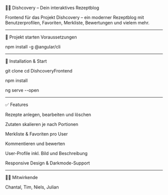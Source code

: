 🧑‍🍳 Dishcovery – Dein interaktives Rezeptblog

Frontend für das Projekt Dishcovery – ein moderner Rezeptblog mit Benutzerprofilen, Favoriten, Merkliste, Bewertungen und vielem mehr.

_____________________________________________________________________________________________________________________

🚀 Projekt starten
Voraussetzungen

npm install -g @angular/cli
_____________________________________________________________________________________________________________________

🔧 Installation & Start

git clone [<repository-url>](https://github.com/chantal-kinzelmann/Dishcovery.git)
cd DishcoveryFrontend

npm install

ng serve --open

_____________________________________________________________________________________________________________________

✅ Features 

Rezepte anlegen, bearbeiten und löschen

Zutaten skalieren je nach Portionen

Merkliste & Favoriten pro User

Kommentieren und bewerten

User-Profile inkl. Bild und Beschreibung

Responsive Design & Darkmode-Support
_____________________________________________________________________________________________________________________

👩‍💻 Mitwirkende

Chantal, Tim, Niels, Julian
